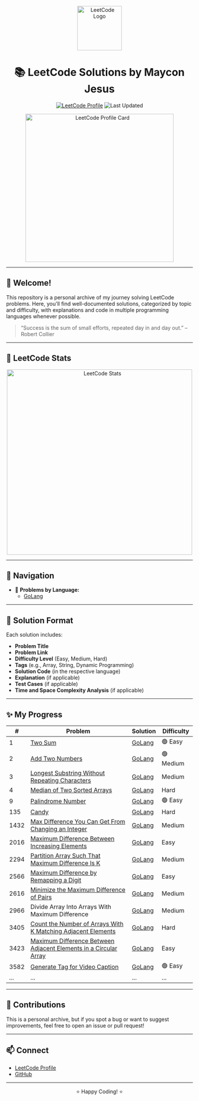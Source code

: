 <p align="center">
  <img src="https://assets.leetcode.com/static_assets/public/LeetCode_logo.png" width="120" alt="LeetCode Logo"/>
</p>

<h1 align="center">📚 LeetCode Solutions by Maycon Jesus</h1>

<p align="center">
  <a href="https://leetcode.com/maycon-jesus/"><img src="https://img.shields.io/badge/LeetCode-Profile-orange?logo=leetcode" alt="LeetCode Profile"/></a>
  <img src="https://img.shields.io/github/last-commit/maycon-jesus/leetcode?label=Last%20Updated" alt="Last Updated"/>
</p>

<p align="center">
  <!-- LeetCode Profile Card -->
  <img src="https://leetcard.jacoblin.cool/maycon-jesus?theme=radical&font=DM%20Serif%20Display&ext=heatmap" width="400" alt="LeetCode Profile Card" />
</p>

---

## 🌟 Welcome!

This repository is a personal archive of my journey solving LeetCode problems. Here, you'll find well-documented solutions, categorized by topic and difficulty, with explanations and code in multiple programming languages whenever possible.

> “Success is the sum of small efforts, repeated day in and day out.” – Robert Collier

---

## 🚀 LeetCode Stats

<p align="center">
  <img src="[https://leetcard.jacoblin.cool/maycon-jesus?theme=radical&font=baloo&border=2](https://leetcard.jacoblin.cool/maycon-jesus?theme=radical&font=Ubuntu&ext=contest" width="500" alt="LeetCode Stats" />
</p>

---

## 🚀 Navigation

- 📂 **Problems by Language:**  
  - [GoLang](./golang/)

---

## 📝 Solution Format

Each solution includes:
- **Problem Title**
- **Problem Link**
- **Difficulty Level** (Easy, Medium, Hard)
- **Tags** (e.g., Array, String, Dynamic Programming)
- **Solution Code** (in the respective language)
- **Explanation** (if applicable)
- **Test Cases** (if applicable)
- **Time and Space Complexity Analysis** (if applicable)

---

## ✨ My Progress

| # | Problem | Solution | Difficulty |
|---|---------|----------|------------|
| 1 | [Two Sum](https://leetcode.com/problems/two-sum/) | [GoLang](./golang/1/1.go) | 🟢 Easy |
| 2 | [Add Two Numbers](https://leetcode.com/problems/add-two-numbers/) | [GoLang](./golang/2/2.go) | 🟢 Medium |
| 3 | [Longest Substring Without Repeating Characters](https://leetcode.com/problems/longest-substring-without-repeating-characters/) | [GoLang](./golang/3/3.go) | Medium |
| 4 | [Median of Two Sorted Arrays](https://leetcode.com/problems/median-of-two-sorted-arrays/) | [GoLang](./golang/4/4.go) | Hard |
| 9 | [Palindrome Number](https://leetcode.com/problems/palindrome-number/) | [GoLang](./golang/9/9.go) | 🟢 Easy |
| 135 | [Candy](https://leetcode.com/problems/candy/) | [GoLang](./golang/135/135.go) | Hard |
| 1432 | [Max Difference You Can Get From Changing an Integer](https://leetcode.com/problems/max-difference-you-can-get-from-changing-an-integer) | [GoLang](./golang/1432/1432.go) | Medium |
| 2016 | [Maximum Difference Between Increasing Elements](https://leetcode.com/problems/maximum-difference-between-increasing-elements) | [GoLang](./golang/2016/2016.go) | Easy |
| 2294 | [Partition Array Such That Maximum Difference Is K](https://leetcode.com/problems/partition-array-such-that-maximum-difference-is-k) | [GoLang](./golang/2294/2294.go) | Medium |
| 2566 | [Maximum Difference by Remapping a Digit](https://leetcode.com/problems/maximum-difference-by-remapping-a-digit) | [GoLang](./golang/2566/2566.go) | Easy |
| 2616 | [Minimize the Maximum Difference of Pairs](https://leetcode.com/problems/minimize-the-maximum-difference-of-pairs) | [GoLang](./golang/2616/2616.go) | Medium |
| 2966 | Divide Array Into Arrays With Maximum Difference | [GoLang](./golang/2966/2966.go) | Medium |
| 3405 | [Count the Number of Arrays With K Matching Adjacent Elements](https://leetcode.com/problems/count-the-number-of-arrays-with-k-matching-adjacent-elements) | [GoLang](./golang/3405/3405.go) | Hard |
| 3423 | [Maximum Difference Between Adjacent Elements in a Circular Array](https://leetcode.com/problems/maximum-difference-between-adjacent-elements-in-a-circular-array) | [GoLang](./golang/3423/3423.go) | Easy |
| 3582 | [Generate Tag for Video Caption](https://leetcode.com/problems/generate-tag-for-video-caption) | [GoLang](./golang/3582) | 🟢 Easy |
| ... | ... | ... | ... |

---

## 🤝 Contributions

This is a personal archive, but if you spot a bug or want to suggest improvements, feel free to open an issue or pull request!

---

## 📫 Connect

- [LeetCode Profile](https://leetcode.com/maycon-jesus/)
- [GitHub](https://github.com/maycon-jesus)

---

<p align="center">⭐️ Happy Coding! ⭐️</p>
